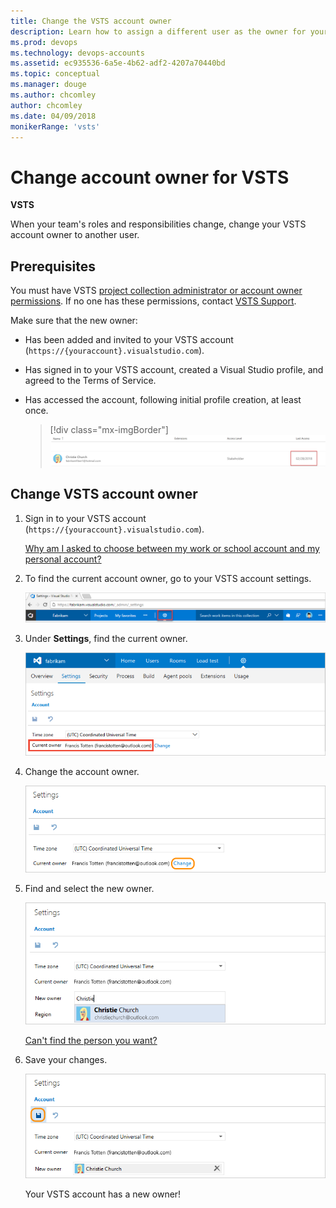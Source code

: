 ```yaml
---
title: Change the VSTS account owner 
description: Learn how to assign a different user as the owner for your VSTS account and what permissions are required to make updates
ms.prod: devops
ms.technology: devops-accounts
ms.assetid: ec935536-6a5e-4b62-adf2-4207a70440bd
ms.topic: conceptual
ms.manager: douge
ms.author: chcomley
author: chcomley
ms.date: 04/09/2018
monikerRange: 'vsts'
---
```


# Change account owner for VSTS

**VSTS**

When your team's roles and responsibilities change, change your VSTS account owner to another user.

<a name="ChangeOwner"></a>

## Prerequisites

You must have VSTS [project collection administrator or account owner permissions](faq-change-account-ownership.md#find-owner-pca).
If no one has these permissions, contact
[VSTS Support](https://visualstudio.microsoft.com/team-services/support).

Make sure that the new owner:

* Has been added and invited to your VSTS account (```https://{youraccount}.visualstudio.com```).
* Has signed in to your VSTS account, created a Visual Studio profile, and agreed to the Terms of Service.
* Has accessed the account, following initial profile creation, at least once.

  >[!div class="mx-imgBorder"]
![Last sign in never](_img/change-account-ownership/user_last_access.png)

## Change VSTS account owner

1. Sign in to your VSTS account (```https://{youraccount}.visualstudio.com```).

   [Why am I asked to choose between my work or school account and my personal account?](faq-change-account-ownership.md#ChooseOrgAcctMSAcct)

2. To find the current account owner, go to your VSTS account settings.

   ![Go to account settings](../../_shared/_img/account-settings-new-ui.png)

3. Under **Settings**, find the current owner.

   ![Find current owner](../../_shared/_img/account-owner-new-ui.png)

4. Change the account owner.

   ![Change current owner](_img/change-account-ownership/vsocontrolpanelchangeowner.png)

5. Find and select the new owner.

   ![Find and select owner](_img/change-account-ownership/vsofindnewaccountowner.png)

   [Can't find the person you want?](faq-change-account-ownership.md#NoNewOwner)

6. Save your changes.

   ![Select new owner, save changes](_img/change-account-ownership/vsosavenewaccountowner.png)

   Your VSTS account has a new owner!
